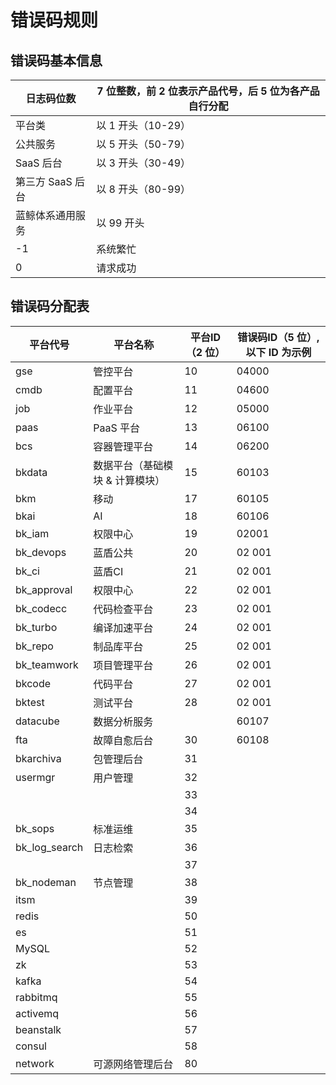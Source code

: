 # 错误码规则

## 错误码基本信息

|日志码位数  |7 位整数，前 2 位表示产品代号，后 5 位为各产品自行分配  |
|--|--|
|平台类 |以 1 开头（10-29）  |
|公共服务 | 以 5 开头（50-79）  |
|SaaS 后台 | 以 3 开头（30-49）  |
|第三方 SaaS 后台| 以 8 开头（80-99） |
|蓝鲸体系通用服务|以 99 开头|
|-1 | 系统繁忙  |
|0  |请求成功 |

## 错误码分配表

|平台代号|平台名称|平台ID（2 位）|错误码ID（5 位）,以下 ID 为示例|
|--|--|--|--|
|gse|管控平台|10|04000|
|cmdb|配置平台|11|04600|
|job|作业平台|12|05000|
|paas|PaaS 平台|13|06100|
|bcs|容器管理平台|14|06200|
|bkdata|数据平台（基础模块 & 计算模块）|15|60103|
|bkm|移动|17|60105|
|bkai|AI|18|60106|
|bk_iam|权限中心|19|02001|
bk_devops	|蓝盾公共|	20|	02 001		
bk_ci	|蓝盾CI|	21|	02 001		
bk_approval	|权限中心	|22|	02 001		
bk_codecc	|代码检查平台	|23|	02 001		
bk_turbo	|编译加速平台|	24|	02 001		
bk_repo|	制品库平台	|25	|02 001		
bk_teamwork|	项目管理平台	|26|	02 001		
bkcode	|代码平台	|27|	02 001		
bktest|	测试平台|	28|	02 001		
|datacube|数据分析服务||60107|
|fta|故障自愈后台|30|60108|
|bkarchiva|包管理后台|31||
usermgr|	用户管理	|32		|
| |   |33|			
| |   |34|
bk_sops|	标准运维	|35|			
bk_log_search|	日志检索	|36|
|||37||
|bk_nodeman|节点管理|38||
|itsm||39||
|redis||50||
|es||51||
|MySQL||52||
|zk||53||
|kafka||54||
|rabbitmq||55||
|activemq||56||
|beanstalk||57||
|consul||58||
|network|可源网络管理后台|80|||
